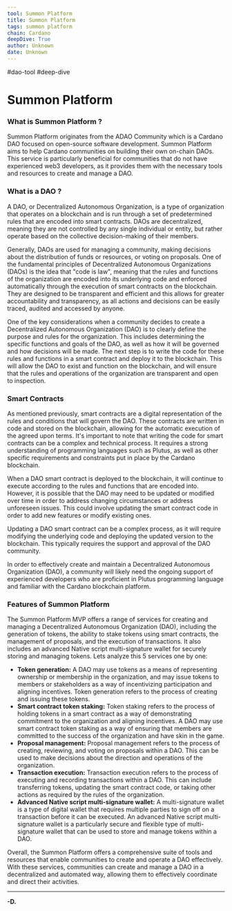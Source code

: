 ```yaml
---
tool: Summon Platform
title: Summon Platform
tags: summon platform
chain: Cardano
deepDive: True
author: Unknown
date: Unknown
---
```

#dao-tool #deep-dive 
# Summon Platform

### What is Summon Platform ?
Summon Platform originates from the ADAO Community which is a Cardano DAO focused on open-source software development. Summon Platform aims to help Cardano communities on building their own on-chain DAOs. This service is particularly beneficial for communities that do not have experienced web3 developers, as it provides them with the necessary tools and resources to create and manage a DAO.

### What is a DAO ?

A DAO, or Decentralized Autonomous Organization, is a type of organization that operates on a blockchain and is run through a set of predetermined rules that are encoded into smart contracts. DAOs are decentralized, meaning they are not controlled by any single individual or entity, but rather operate based on the collective decision-making of their members.

Generally, DAOs are used for managing a community, making decisions about the distribution of funds or resources, or voting on proposals. One of the fundamental principles of Decentralized Autonomous Organizations (DAOs) is the idea that "code is law", meaning that the rules and functions of the organization are encoded into its underlying code and enforced automatically through the execution of smart contracts on the blockchain. They are designed to be transparent and efficient and this allows for greater accountability and transparency, as all actions and decisions can be easily traced, audited and accessed by anyone.

One of the key considerations when a community decides to create a Decentralized Autonomous Organization (DAO) is to clearly define the purpose and rules for the organization. This includes determining the specific functions and goals of the DAO, as well as how it will be governed and how decisions will be made. The next step is to write the code for these rules and functions in a smart contract and deploy it to the blockchain. This will allow the DAO to exist and function on the blockchain, and will ensure that the rules and operations of the organization are transparent and open to inspection.

### Smart Contracts

As mentioned previously, smart contracts are a digital representation of the rules and conditions that will govern the DAO. These contracts are written in code and stored on the blockchain, allowing for the automatic execution of the agreed upon terms. It's important to note that writing the code for smart contracts can be a complex and technical process. It requires a strong understanding of programming languages such as Plutus, as well as other specific requirements and constraints put in place by the Cardano blockchain. 

When a DAO smart contract is deployed to the blockchain, it will continue to execute according to the rules and functions that are encoded into. However, it is possible that the DAO may need to be updated or modified over time in order to address changing circumstances or address unforeseen issues. This could involve updating the smart contract code in order to add new features or modify existing ones.

Updating a DAO smart contract can be a complex process, as it will require modifying the underlying code and deploying the updated version to the blockchain. This typically requires the support and approval of the DAO community.

In order to effectively create and maintain a Decentralized Autonomous Organization (DAO), a community will likely need the ongoing support of experienced developers who are proficient in Plutus programming language and familiar with the Cardano blockchain platform. 

### Features of Summon Platform
The Summon Platform MVP offers a range of services for creating and managing a Decentralized Autonomous Organization (DAO), including the generation of tokens, the ability to stake tokens using smart contracts, the management of proposals, and the execution of transactions. It also includes an advanced Native script multi-signature wallet for securely storing and managing tokens. Lets analyze this 5 services one by one:
* **Token generation:** A DAO may use tokens as a means of representing ownership or membership in the organization, and may issue tokens to members or stakeholders as a way of incentivizing participation and aligning incentives. Token generation refers to the process of creating and issuing these tokens.
* **Smart contract token staking:** Token staking refers to the process of holding tokens in a smart contract as a way of demonstrating commitment to the organization and aligning incentives. A DAO may use smart contract token staking as a way of ensuring that members are committed to the success of the organization and have skin in the game.
* **Proposal management:** Proposal management refers to the process of creating, reviewing, and voting on proposals within a DAO. This can be used to make decisions about the direction and operations of the organization.
* **Transaction execution:** Transaction execution refers to the process of executing and recording transactions within a DAO. This can include transferring tokens, updating the smart contract code, or taking other actions as required by the rules of the organization.
* **Advanced Native script multi-signature wallet:** A multi-signature wallet is a type of digital wallet that requires multiple parties to sign off on a transaction before it can be executed. An advanced Native script multi-signature wallet is a particularly secure and flexible type of multi-signature wallet that can be used to store and manage tokens within a DAO.



Overall, the Summon Platform offers a comprehensive suite of tools and resources that enable communities to create and operate a DAO effectively. With these services, communities can create and manage a DAO in a decentralized and automated way, allowing them to effectively coordinate and direct their activities.

---
**-D.**